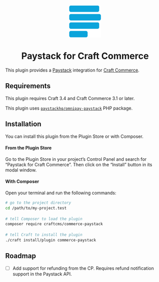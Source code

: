 <p align="center"><img src="./src/icon.svg" width="100" height="100" alt="Paystack for Craft Commerce icon"></p>

<h1 align="center">Paystack for Craft Commerce</h1>

This plugin provides a [Paystack](https://paystack.com/) integration for [Craft Commerce](https://craftcms.com/commerce).

## Requirements

This plugin requires Craft 3.4 and Craft Commerce 3.1 or later.

This plugin uses [`paystackhq/omnipay-paystack`](https://packagist.org/packages/paystackhq/omnipay-paystack) PHP package.

## Installation

You can install this plugin from the Plugin Store or with Composer.

#### From the Plugin Store

Go to the Plugin Store in your project’s Control Panel and search for “Paystack for Craft Commerce”. Then click on the “Install” button in its modal window.

#### With Composer

Open your terminal and run the following commands:

```bash
# go to the project directory
cd /path/to/my-project.test

# tell Composer to load the plugin
composer require craftcms/commerce-paystack

# tell Craft to install the plugin
./craft install/plugin commerce-paystack
```

## Roadmap

- [ ] Add support for refunding from the CP. Requires refund notification support in the Paystack API.